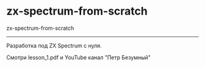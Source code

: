 # zx-spectrum-from-scratch
zx-spectrum-from-scratch

-----------------------------------------------------------

Разработка под ZX Spectrum с нуля.

Смотри lesson_1.pdf и YouTube канал "Петр Безумный"
